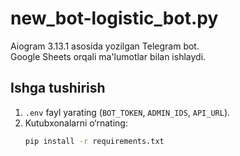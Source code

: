 # new_bot-logistic_bot.py
Aiogram 3.13.1 asosida yozilgan Telegram bot.  
Google Sheets orqali ma'lumotlar bilan ishlaydi.  

## Ishga tushirish
1. `.env` fayl yarating (`BOT_TOKEN`, `ADMIN_IDS`, `API_URL`).
2. Kutubxonalarni o‘rnating:
   ```bash
   pip install -r requirements.txt
